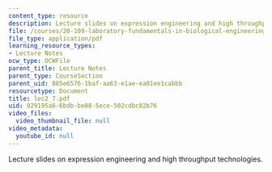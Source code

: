 ```yaml
---
content_type: resource
description: Lecture slides on expression engineering and high throughput technologies.
file: /courses/20-109-laboratory-fundamentals-in-biological-engineering-fall-2007/929195a66bdbbe085ece502cdbc82b76_lec2_7.pdf
file_type: application/pdf
learning_resource_types:
- Lecture Notes
ocw_type: OCWFile
parent_title: Lecture Notes
parent_type: CourseSection
parent_uid: 085e6576-1baf-aa63-e1ae-ea01ee1cabbb
resourcetype: Document
title: lec2_7.pdf
uid: 929195a6-6bdb-be08-5ece-502cdbc82b76
video_files:
  video_thumbnail_file: null
video_metadata:
  youtube_id: null
---
```

Lecture slides on expression engineering and high throughput technologies.

